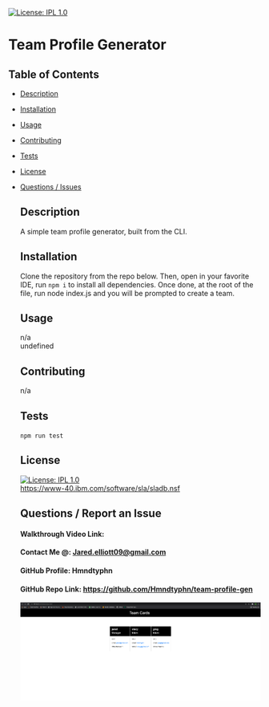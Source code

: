 [![License: IPL 1.0](https://img.shields.io/badge/License-IPL%201.0-blue.svg)](https://opensource.org/licenses/IPL-1.0)
  # Team Profile Generator
## Table of Contents 
* [Description](#Description)  <br>
* [Installation](#Installation)<br>
* [Usage](#Usage)<br>
* [Contributing](#Contributing)<br>
* [Tests](#Tests)<br>
* [License](#License)<br>
* [Questions / Issues](#Questions)<br>
  ## Description
  A simple team profile generator, built from the CLI.
  ## Installation
  Clone the repository from the repo below. Then, open in your favorite IDE, run `npm i` to install all dependencies. Once done, at the root of the file, run node index.js and you will be prompted to create a team.
  ## Usage
  n/a<br>
  undefined
  ## Contributing
  n/a <br>
  
  
  ## Tests
  `npm run test`
  
  ## License
  [![License: IPL 1.0](https://img.shields.io/badge/License-IPL%201.0-blue.svg)](https://opensource.org/licenses/IPL-1.0)
  <br>
  https://www-40.ibm.com/software/sla/sladb.nsf 
  ## Questions / Report an Issue

  #### Walkthrough Video Link: 
  #### Contact Me @: Jared.elliott09@gmail.com<br>
  #### GitHub Profile: Hmndtyphn
  #### GitHub Repo Link: https://github.com/Hmndtyphn/team-profile-gen

  <p align="center">
  <img src="assets/Screen Shot 2022-01-04 at 3.35.10 PM.png" width="1000" title="hover text" alt="">
</p> <br>

